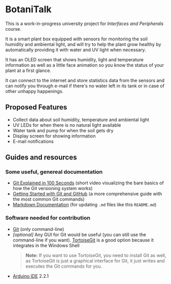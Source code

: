 # **BotaniTalk**

This is a work-in-progress university project for _Interfaces and Peripherals_ course.

It is a smart plant box equipped with sensors for monitoring the soil humidity and ambiental light, and will try to help the plant grow healthy by automatically providing it with water and UV light when necessary.

It has an OLED screen that shows humidity, light and temperature information as well as a little face animation so you know the status of your plant at a first glance.

It can connect to the internet and store statistics data from the sensors and can notify you through e-mail if there's no water left in its tank or in case of other unhappy happenings.

## Proposed Features

- Collect data about soil humidity, temperature and ambiental light
- UV LEDs for when there is no natural light available
- Water tank and pump for when the soil gets dry
- Display screen for showing information
- E-mail notifications

## Guides and resources

### Some useful, genereal documentation

- [Git Explained in 100 Seconds](https://youtu.be/hwP7WQkmECE) (short video visualizing the bare basics of how the Git versioning system works)
- [Getting Started with Git and GitHub](https://github.com/git-guides) (a more comprehensive guide with the most common Git commands)
- [Markdown Documentation](https://docs.github.com/en/get-started/writing-on-github/getting-started-with-writing-and-formatting-on-github/basic-writing-and-formatting-syntax) (for updating `.md` files like this `README.md`)

### Software needed for contribution

- [Git](https://git-scm.com/download/win) (only command-line)
- _[optional]_ Any GUI for Git would be useful (you can still use the command-line if you want). [TortoiseGit](https://tortoisegit.org/) is a good option because it integrates in the Windows Shell
  > **Note:** If you want to use TortoiseGit, you need to install Git as well, as TortoiseGit is just a graphical interface for Git, it just writes and executes the Git commands for you.
- [Arduino IDE](https://www.arduino.cc/en/software) 2.2.1
